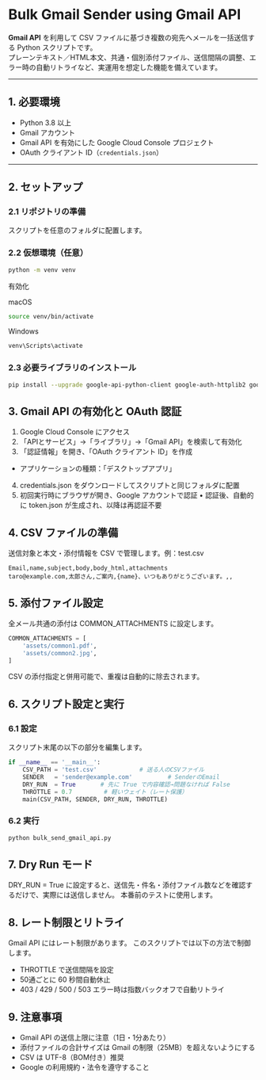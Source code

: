 # Bulk Gmail Sender using Gmail API

**Gmail API** を利用して CSV ファイルに基づき複数の宛先へメールを一括送信する Python スクリプトです。  
プレーンテキスト／HTML本文、共通・個別添付ファイル、送信間隔の調整、エラー時の自動リトライなど、実運用を想定した機能を備えています。

---

## 1. 必要環境

- Python 3.8 以上
- Gmail アカウント
- Gmail API を有効にした Google Cloud Console プロジェクト
- OAuth クライアント ID（`credentials.json`）

---

## 2. セットアップ

### 2.1 リポジトリの準備

スクリプトを任意のフォルダに配置します。

### 2.2 仮想環境（任意）

```bash
python -m venv venv
```
有効化  
  
macOS  
```bash
source venv/bin/activate
```

Windows
```bash
venv\Scripts\activate
```
### 2.3 必要ライブラリのインストール
```bash
pip install --upgrade google-api-python-client google-auth-httplib2 google-auth-oauthlib
```
## 3. Gmail API の有効化と OAuth 認証
1.	Google Cloud Console にアクセス
2.	「APIとサービス」→「ライブラリ」→「Gmail API」を検索して有効化
3.	「認証情報」を開き、「OAuth クライアント ID」を作成
- アプリケーションの種類：「デスクトップアプリ」
4.	credentials.json をダウンロードしてスクリプトと同じフォルダに配置
5.	初回実行時にブラウザが開き、Google アカウントで認証
•	認証後、自動的に token.json が生成され、以降は再認証不要
## 4. CSV ファイルの準備

送信対象と本文・添付情報を CSV で管理します。例：test.csv  
```
Email,name,subject,body,body_html,attachments
taro@example.com,太郎さん,ご案内,{name}、いつもありがとうございます。,,
```

## 5. 添付ファイル設定

全メール共通の添付は COMMON_ATTACHMENTS に設定します。
```python
COMMON_ATTACHMENTS = [
    'assets/common1.pdf',
    'assets/common2.jpg',
]
```
CSV の添付指定と併用可能で、重複は自動的に除去されます。
## 6. スクリプト設定と実行

### 6.1 設定

スクリプト末尾の以下の部分を編集します。
```python
if __name__ == '__main__':
    CSV_PATH = 'test.csv'            # 送る人のCSVファイル
    SENDER   = 'sender@example.com'          # SenderのEmail
    DRY_RUN  = True       # 先に True で内容確認→問題なければ False
    THROTTLE = 0.7         # 軽いウェイト（レート保護）
    main(CSV_PATH, SENDER, DRY_RUN, THROTTLE)
```
### 6.2 実行
```bash
python bulk_send_gmail_api.py
```

## 7. Dry Run モード

DRY_RUN = True に設定すると、送信先・件名・添付ファイル数などを確認するだけで、実際には送信しません。
本番前のテストに使用します。

## 8. レート制限とリトライ

Gmail API にはレート制限があります。
このスクリプトでは以下の方法で制御します。
- THROTTLE で送信間隔を設定
- 50通ごとに 60 秒間自動休止
- 403 / 429 / 500 / 503 エラー時は指数バックオフで自動リトライ

## 9. 注意事項
- Gmail API の送信上限に注意（1日・1分あたり）
- 添付ファイルの合計サイズは Gmail の制限（25MB）を超えないようにする
- CSV は UTF-8（BOM付き）推奨
- Google の利用規約・法令を遵守すること
